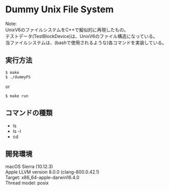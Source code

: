 # Dummy Unix File System

Note:  
UnixV6のファイルシステムをC++で擬似的に再現したもの。  
テストデータ(TestBlockDevice)は、UnixV6のファイル構造になっている。  
当ファイルシステムは、(bashで使用されるような)各コマンドを実装している。

## 実行方法
```
$ make  
$ ./dummyFS
```
or
```
$ make run
```

## コマンドの種類
- ls
- ls -l
- cd

## 開発環境
macOS Sierra (10.12.3)  
Apple LLVM version 8.0.0 (clang-800.0.42.1)  
Target: x86_64-apple-darwin16.4.0  
Thread model: posix  
